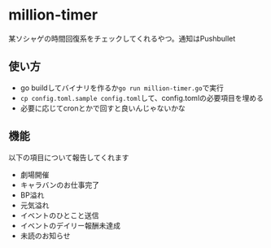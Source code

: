 # million-timer

某ソシャゲの時間回復系をチェックしてくれるやつ。通知はPushbullet

## 使い方

* go buildしてバイナリを作るか`go run million-timer.go`で実行
* `cp config.toml.sample config.toml`して、config.tomlの必要項目を埋める
* 必要に応じてcronとかで回すと良いんじゃないかな

## 機能

以下の項目について報告してくれます

* 劇場開催
* キャラバンのお仕事完了
* BP溢れ
* 元気溢れ
* イベントのひとこと送信
* イベントのデイリー報酬未達成
* 未読のお知らせ
